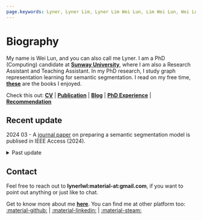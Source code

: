 ```yaml
---
page.keywords: Lyner, Lyner Lim, Lyner Lim Wei Lun, Lim Wei Lun, Wei Lun Lim
---
```


# Biography

<!-- ![Profile](photo.png){ align=left width=100px } <p> <b>Lyner Lim</b> <br> BIT (MMU, Malaysia), MSc (MMU, Malaysia). <br>  <br> <br>  <br>  </p> <br> -->

My name is Wei Lun, and you can also call me Lyner. I am a PhD (Computing) candidate at [**Sunway University**](https://sunwayuniversity.edu.my/), where I am also a Research Assistant and Teaching Assistant. In my PhD research, I study graph representation learning for semantic segmentation. I read on my free time, [**these**](book.md) are the books I enjoyed.

Check this out: [**CV**](https://bit.ly/lyner-cv) | [**Publication**](publication.md) | [**Blog**](blog.md) | [**PhD Experience**](phd.md) | [**Recommendation**](recommended.md)

## Recent update

2024 03 -  A <a href="https://ieeexplore.ieee.org/document/10459179" target="_blank">journal paper</a> on preparing a semantic segmentation model is publised in IEEE Access (2024).

<details>
<summary>Past update</summary>
2023 08 - A <a href="https://bit.ly/2023-08-icoco" target="_blank">conference paper</a> that study the effect of Gaussian blurring applied on image for U-Net inference is accepted by ICOCO 2023. <br>
2023 04 - Passed Proposal Defence. <br>
2022 10 - A <a href="https://bit.ly/2022-12-icoco" target="_blank">conference paper</a> that compare the performance of U-Net and Mask-RCNN is accepted by ICOCO 2022. <br>
2022 01 - Started PhD (Computing) in Sunway University. <br>
2021 08 - A <a href="https://www.mdpi.com/2079-7737/10/9/853" target="_blank">journal paper</a> on bioinformatics is publised in Biology (2021). <br>
2021 05 - Start working as research assistant at Sunway University. <br>
2020 09 - A <a href="https://ieeexplore.ieee.org/document/9210093" target="_blank">journal paper</a> on data mining is publised in IEEE Access (2020).
</details>

## Contact

Feel free to reach out to **lynerlwl:material-at:gmail.com**, if you want to point out anything or just like to chat. 

Get to know more about me [**here**](about.md). You can find me at other platform too: 
[:material-github:](https://github.com/lynerlwl) | 
[:material-linkedin:](https://linkedin.com/in/lynerlwl) |
[:material-steam:](https://steamcommunity.com/id/lynerlwl)